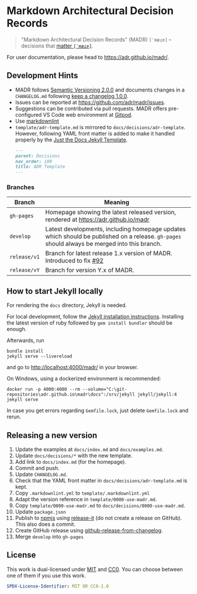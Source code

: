 # Markdown Architectural Decision Records

> "Markdown Architectural Decision Records" (MADR) `[ˈmæɾɚ]` – decisions that [matter `[ˈmæɾɚ]`](https://en.wiktionary.org/wiki/matter#Pronunciation).

For user documentation, please head to <https://adr.github.io/madr/>.

## Development Hints

* MADR follows [Semantic Versioning 2.0.0](https://semver.org/) and documents changes in a `CHANGELOG.md` following [keep a changelog 1.0.0](http://keepachangelog.com/en/1.0.0/).
* Issues can be reported at <https://github.com/adr/madr/issues>.
* Suggestions can be contributed via pull requests. MADR offers pre-configured VS Code web environment at [Gitpod](https://gitpod.io/#https://github.com/adr/madr).
* Use [markdownlint](https://marketplace.visualstudio.com/items?itemName=DavidAnson.vscode-markdownlint)
* `template/adr-template.md` is mirrored to `docs/decisions/adr-template`.
  However, following YAML front matter is added to make it handled properly by the [Just the Docs Jekyll Template](https://just-the-docs.github.io/just-the-docs/). <!-- markdownlint-disable-next-line MD031 -->
  ```markdown
  ---
  parent: Decisions
  nav_order: 100
  title: ADR Template
  ---
  ```

### Branches

| Branch | Meaning |
| -- | -- |
| `gh-pages` | Homepage showing the latest released version, rendered at <https://adr.github.io/madr> |
| `develop` | Latest developments, including homepage updates which should be published on a release. `gh-pages` should always be merged into this branch. |
| `release/v1` | Branch for latest release 1.x version of MADR. Introduced to fix [#92](https://github.com/adr/madr/issues/92) |
| `release/vY` | Branch for version Y.x of MADR. |

## How to start Jekyll locally

For rendering the `docs` directory, Jekyll is needed.

For local development, follow the [Jekyll installation instructions](https://jekyllrb.com/docs/installation/).
Installing the latest version of ruby followed by `gem install bundler` should be enough.

Afterwards, run

```terminal
bundle install
jekyll serve --livereload
```

and go to <http://localhost:4000/madr/> in your browser.

On Windows, using a dockerized environment is recommended:

```terminal
docker run -p 4000:4000 --rm --volume="C:\git-repositories\adr.github.io\madr\docs":/srv/jekyll jekyll/jekyll:4 jekyll serve
```

In case you get errors regarding `Gemfile.lock`, just delete `Gemfile.lock` and rerun.

## Releasing a new version

1. Update the examples at `docs/index.md` and `docs/examples.md`.
2. Update `docs/decisions/*` with the new template.
3. Add link to `docs/index.md` (for the homepage).
4. Commit and push.
5. Update `CHANGELOG.md`.
6. Check that the YAML front matter in `docs/decisions/adr-template.md` is kept.
7. Copy `.markdownlint.yml` to `template/.markdownlint.yml`
8. Adapt the version reference in `template/0000-use-madr.md`.
9. Copy `template/0000-use-madr.md` to `docs/decisions/0000-use-madr.md`.
10. Update `package.json`
11. Publish to [npmjs](https://www.npmjs.com/package/madr) using [release-it](https://www.npmjs.com/package/release-it) (do not create a release on GitHub). This also does a commit.
12. Create GitHub release using [github-release-from-changelog](https://www.npmjs.com/package/github-release-from-changelog).
13. Merge `develop` into `gh-pages`

## License

This work is dual-licensed under [MIT](https://opensource.org/licenses/MIT) and
[CC0](https://creativecommons.org/share-your-work/public-domain/cc0/).
You can choose between one of them if you use this work.

```yaml
SPDX-License-Identifier: MIT OR CC0-1.0
```
